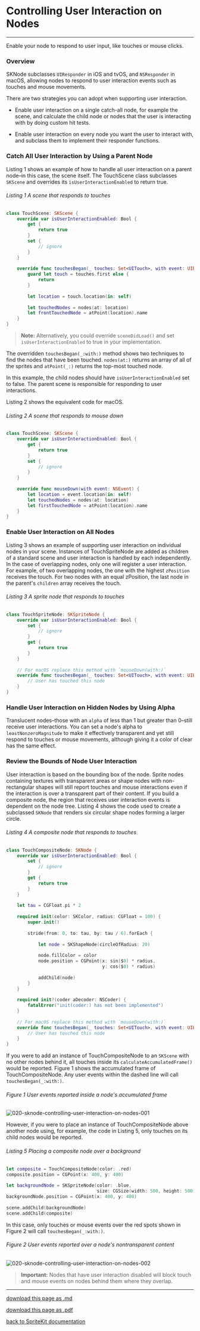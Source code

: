 # Controlling User Interaction on Nodes

------------------

Enable your node to respond to user input, like touches or mouse clicks.

### Overview

SKNode subclasses `UIResponder` in iOS and tvOS, and `NSResponder` in macOS, allowing nodes to respond to user interaction events such as touches and mouse movements.

There are two strategies you can adopt when supporting user interaction.

- Enable user interaction on a single catch-all node, for example the scene, and calculate the child node or nodes that the user is interacting with by doing custom hit tests.

- Enable user interaction on every node you want the user to interact with, and subclass them to implement their responder functions.

### Catch All User Interaction by Using a Parent Node

Listing 1 shows an example of how to handle all user interaction on a parent node–in this case, the scene itself. The TouchScene class subclasses `SKScene` and overrides its `isUserInteractionEnabled` to return true.

###### Listing 1 A scene that responds to touches

```swift
class TouchScene: SKScene {
    override var isUserInteractionEnabled: Bool {
        get {
            return true
        }
        set {
            // ignore
        }
    }
    
    override func touchesBegan(_ touches: Set<UITouch>, with event: UIEvent?) {
        guard let touch = touches.first else {
            return
        }
        
        let location = touch.location(in: self)
        
        let touchedNodes = nodes(at: location)
        let frontTouchedNode = atPoint(location).name
    }
}
```

> __Note:__ Alternatively, you could override `sceneDidLoad()` and set `isUserInteractionEnabled` to true in your implementation.

The overridden `touchesBegan(_:with:)` method shows two techniques to find the nodes that have been touched. `nodes(at:)` returns an array of all of the sprites and `atPoint(_:)` returns the top-most touched node.

In this example, the child nodes should have `isUserInteractionEnabled` set to false. The parent scene is responsible for responding to user interactions.

Listing 2 shows the equivalent code for macOS.

###### Listing 2 A scene that responds to mouse down

```swift
class TouchScene: SKScene {
    override var isUserInteractionEnabled: Bool {
        get {
            return true
        }
        set {
            // ignore
        }
    }
    
    override func mouseDown(with event: NSEvent) {
        let location = event.location(in: self)
        let touchedNodes = nodes(at: location)
        let firstTouchedNode = atPoint(location).name
    }
}
```

### Enable User Interaction on All Nodes

Listing 3 shows an example of supporting user interaction on individual nodes in your scene. Instances of TouchSpriteNode are added as children of a standard scene and user interaction is handled by each independently.
In the case of overlapping nodes, only one will register a user interaction. For example, of two overlapping nodes, the one with the highest `zPosition` receives the touch. For two nodes with an equal zPosition, the last node in the parent's `children` array receives the touch.

###### Listing 3 A sprite node that responds to touches

```swift
class TouchSpriteNode: SKSpriteNode {
    override var isUserInteractionEnabled: Bool {
        set {
            // ignore
        }
        get {
            return true
        }
    }
         
    // For macOS replace this method with `mouseDown(with:)`
    override func touchesBegan(_ touches: Set<UITouch>, with event: UIEvent?) {
        // User has touched this node
    }
}
```

### Handle User Interaction on Hidden Nodes by Using Alpha

Translucent nodes–those with an `alpha` of less than 1 but greater than 0–still receive user interactions. You can set a node's alpha to `leastNonzeroMagnitude` to make it effectively transparent and yet still respond to touches or mouse movements, although giving it a color of clear has the same effect.

### Review the Bounds of Node User Interaction

User interaction is based on the bounding box of the node. Sprite nodes containing textures with transparent areas or shape nodes with non-rectangular shapes will still report touches and mouse interactions even if the interaction is over a transparent part of their content.
If you build a composite node, the region that receives user interaction events is dependent on the node tree. Listing 4 shows the code used to create a subclassed `SKNode` that renders six circular shape nodes forming a larger circle.

###### Listing 4 A composite node that responds to touches

```swift
class TouchCompositeNode: SKNode {
    override var isUserInteractionEnabled: Bool {
        set {
            // ignore
        }
        get {
            return true
        }
    }
    
    let tau = CGFloat.pi * 2
    
    required init(color: SKColor, radius: CGFloat = 100) {
        super.init()
        
        stride(from: 0, to: tau, by: tau / 6).forEach {
            
            let node = SKShapeNode(circleOfRadius: 20)
            
            node.fillColor = color
            node.position = CGPoint(x: sin($0) * radius,
                                    y: cos($0) * radius)
            
            addChild(node)
        }
    }
    
    required init?(coder aDecoder: NSCoder) {
        fatalError("init(coder:) has not been implemented")
    }
    
    // For macOS replace this method with `mouseDown(with:)`
    override func touchesBegan(_ touches: Set<UITouch>, with event: UIEvent?) {
        // User has touched this node
    }
}
```

If you were to add an instance of TouchCompositeNode to an `SKScene` with no other nodes behind it, all touches inside its `calculateAccumulatedFrame()` would be reported. Figure 1 shows the accumulated frame of TouchCompositeNode. Any user events within the dashed line will call `touchesBegan(_:with:)`.

###### Figure 1 User events reported inside a node's accumulated frame


![020-sknode-controlling-user-interaction-on-nodes-001](/images/020-sknode-controlling-user-interaction-on-nodes-001.png)

However, if you were to place an instance of TouchCompositeNode above another node using, for example, the code in Listing 5, only touches on its child nodes would be reported.

###### Listing 5 Placing a composite node over a background

```swift
let composite = TouchCompositeNode(color: .red)
composite.position = CGPoint(x: 400, y: 400)
     
let backgroundNode = SKSpriteNode(color: .blue,
                                  size: CGSize(width: 500, height: 500))
backgroundNode.position = CGPoint(x: 400, y: 400)
     
scene.addChild(backgroundNode)
scene.addChild(composite)
```

In this case, only touches or mouse events over the red spots shown in Figure 2 will call `touchesBegan(_:with:)`.

###### Figure 2 User events reported over a node's nontransparent content

![020-sknode-controlling-user-interaction-on-nodes-002](/images/020-sknode-controlling-user-interaction-on-nodes-002.png)

> __Important:__ Nodes that have user interaction disabled will block touch and mouse events on nodes behind them where they overlap.

-----------------------------

[download this page as .md](https://raw.githubusercontent.com/retrokid/retrokid.github.io/master/tech_notes/spritekit_documentation/020-sknode-controlling-user-interaction-on-nodes.md)

[download this page as .pdf](https://github.com/retrokid/retrokid.github.io/raw/master/tech_notes/spritekit_documentation/020-sknode-controlling-user-interaction-on-nodes.pdf)

[back to SpriteKit documentation](./spritekit-documentation)
